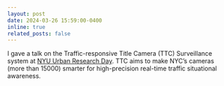 ```yaml
---
layout: post
date: 2024-03-26 15:59:00-0400
inline: true
related_posts: false
---
```


I gave a talk on the Traffic-responsive Title Camera (TTC) Surveillance system at [NYU Urban Research Day](https://www.nyu.edu/academics/scholarly-strengths/urban-initiative/events/urban-research-day-2022.html). TTC aims to make NYC’s cameras (more than 15000) smarter for high-precision real-time traffic situational awareness. 